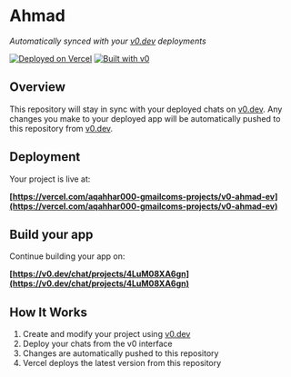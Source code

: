# Ahmad

*Automatically synced with your [v0.dev](https://v0.dev) deployments*

[![Deployed on Vercel](https://img.shields.io/badge/Deployed%20on-Vercel-black?style=for-the-badge&logo=vercel)](https://vercel.com/aqahhar000-gmailcoms-projects/v0-ahmad-ev)
[![Built with v0](https://img.shields.io/badge/Built%20with-v0.dev-black?style=for-the-badge)](https://v0.dev/chat/projects/4LuM08XA6gn)

## Overview

This repository will stay in sync with your deployed chats on [v0.dev](https://v0.dev).
Any changes you make to your deployed app will be automatically pushed to this repository from [v0.dev](https://v0.dev).

## Deployment

Your project is live at:

**[https://vercel.com/aqahhar000-gmailcoms-projects/v0-ahmad-ev](https://vercel.com/aqahhar000-gmailcoms-projects/v0-ahmad-ev)**

## Build your app

Continue building your app on:

**[https://v0.dev/chat/projects/4LuM08XA6gn](https://v0.dev/chat/projects/4LuM08XA6gn)**

## How It Works

1. Create and modify your project using [v0.dev](https://v0.dev)
2. Deploy your chats from the v0 interface
3. Changes are automatically pushed to this repository
4. Vercel deploys the latest version from this repository
